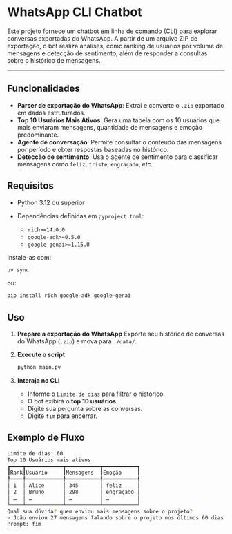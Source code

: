 # WhatsApp CLI Chatbot

Este projeto fornece um chatbot em linha de comando (CLI) para explorar conversas exportadas do WhatsApp. A partir de um arquivo ZIP de exportação, o bot realiza análises, como ranking de usuários por volume de mensagens e detecção de sentimento, além de responder a consultas sobre o histórico de mensagens.

---

## Funcionalidades

* **Parser de exportação do WhatsApp**: Extrai e converte o `.zip` exportado em dados estruturados.
* **Top 10 Usuários Mais Ativos**: Gera uma tabela com os 10 usuários que mais enviaram mensagens, quantidade de mensagens e emoção predominante.
* **Agente de conversação**: Permite consultar o conteúdo das mensagens por período e obter respostas baseadas no histórico.
* **Detecção de sentimento**: Usa o agente de sentimento para classificar mensagens como `feliz`, `triste`, `engraçado`, etc.

## Requisitos

* Python 3.12 ou superior
* Dependências definidas em `pyproject.toml`:

  * `rich>=14.0.0`
  * `google-adk>=0.5.0`
  * `google-genai>=1.15.0`

Instale-as com:

```bash
uv sync
```

ou:

```bash
pip install rich google-adk google-genai
```

## Uso

1. **Prepare a exportação do WhatsApp**
   Exporte seu histórico de conversas do WhatsApp (`.zip`) e mova para `./data/`.

2. **Execute o script**

   ```bash
   python main.py
   ```

3. **Interaja no CLI**

   * Informe o `Limite de dias` para filtrar o histórico.
   * O bot exibirá o **top 10 usuários**.
   * Digite sua pergunta sobre as conversas.
   * Digite `fim` para encerrar.

## Exemplo de Fluxo

```bash main.py
Limite de dias: 60
Top 10 Usuários mais ativos
┏━━━━┳━━━━━━━━━━━━┳━━━━━━━━━━━┳━━━━━━━━━━━┓
┃Rank┃Usuário     ┃Mensagens  ┃Emoção     ┃
┡━━━━╇━━━━━━━━━━━━╇━━━━━━━━━━━╇━━━━━━━━━━━┩
│ 1  │ Alice      │ 345       │ feliz     │
│ 2  │ Bruno      │ 298       │ engraçado │
│ …  │ …          │ …         │ …         │
└────┴────────────┴───────────┴───────────┘
Qual sua dúvida? quem enviou mais mensagens sobre o projeto?
> João enviou 27 mensagens falando sobre o projeto nos últimos 60 dias.
Prompt: fim
```
